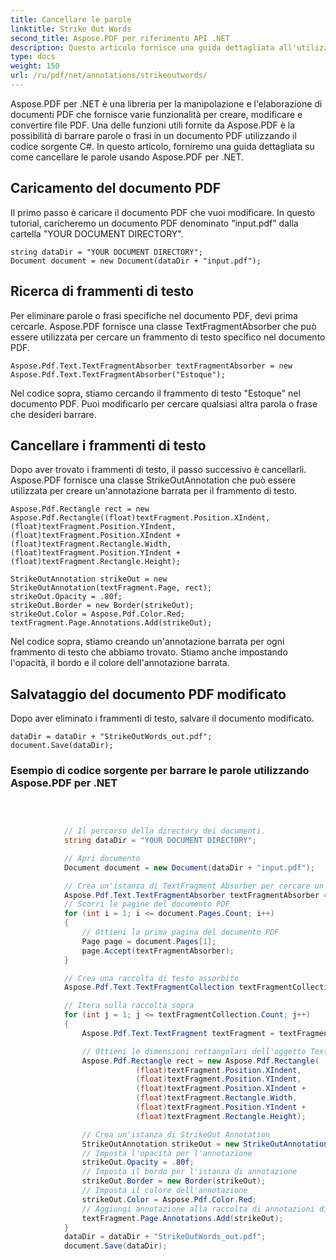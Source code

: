 ```yaml
---
title: Cancellare le parole
linktitle: Strike Out Words
second_title: Aspose.PDF per riferimento API .NET
description: Questo articolo fornisce una guida dettagliata all'utilizzo di Aspose.PDF per la funzione Barra parole di .NET, incluse guide e spiegazioni dettagliate
type: docs
weight: 150
url: /ru/pdf/net/annotations/strikeoutwords/
---
```

Aspose.PDF per .NET è una libreria per la manipolazione e l'elaborazione di documenti PDF che fornisce varie funzionalità per creare, modificare e convertire file PDF. Una delle funzioni utili fornite da Aspose.PDF è la possibilità di barrare parole o frasi in un documento PDF utilizzando il codice sorgente C#. In questo articolo, forniremo una guida dettagliata su come cancellare le parole usando Aspose.PDF per .NET.

## Caricamento del documento PDF
Il primo passo è caricare il documento PDF che vuoi modificare. In questo tutorial, caricheremo un documento PDF denominato "input.pdf" dalla cartella "YOUR DOCUMENT DIRECTORY". 

```
string dataDir = "YOUR DOCUMENT DIRECTORY";
Document document = new Document(dataDir + "input.pdf");
```

## Ricerca di frammenti di testo
Per eliminare parole o frasi specifiche nel documento PDF, devi prima cercarle. Aspose.PDF fornisce una classe TextFragmentAbsorber che può essere utilizzata per cercare un frammento di testo specifico nel documento PDF.

```
Aspose.Pdf.Text.TextFragmentAbsorber textFragmentAbsorber = new Aspose.Pdf.Text.TextFragmentAbsorber("Estoque");
```

Nel codice sopra, stiamo cercando il frammento di testo "Estoque" nel documento PDF. Puoi modificarlo per cercare qualsiasi altra parola o frase che desideri barrare.

## Cancellare i frammenti di testo
Dopo aver trovato i frammenti di testo, il passo successivo è cancellarli. Aspose.PDF fornisce una classe StrikeOutAnnotation che può essere utilizzata per creare un'annotazione barrata per il frammento di testo. 

```
Aspose.Pdf.Rectangle rect = new Aspose.Pdf.Rectangle((float)textFragment.Position.XIndent, (float)textFragment.Position.YIndent, (float)textFragment.Position.XIndent + (float)textFragment.Rectangle.Width, (float)textFragment.Position.YIndent + (float)textFragment.Rectangle.Height);

StrikeOutAnnotation strikeOut = new StrikeOutAnnotation(textFragment.Page, rect);
strikeOut.Opacity = .80f;
strikeOut.Border = new Border(strikeOut);
strikeOut.Color = Aspose.Pdf.Color.Red;
textFragment.Page.Annotations.Add(strikeOut);
```

Nel codice sopra, stiamo creando un'annotazione barrata per ogni frammento di testo che abbiamo trovato. Stiamo anche impostando l'opacità, il bordo e il colore dell'annotazione barrata.

## Salvataggio del documento PDF modificato
Dopo aver eliminato i frammenti di testo, salvare il documento modificato.

```
dataDir = dataDir + "StrikeOutWords_out.pdf";
document.Save(dataDir);
```

### Esempio di codice sorgente per barrare le parole utilizzando Aspose.PDF per .NET


```csharp

            
            
            // Il percorso della directory dei documenti.
            string dataDir = "YOUR DOCUMENT DIRECTORY";

            // Apri documento
            Document document = new Document(dataDir + "input.pdf");

            // Crea un'istanza di TextFragment Absorber per cercare un particolare frammento di testo
            Aspose.Pdf.Text.TextFragmentAbsorber textFragmentAbsorber = new Aspose.Pdf.Text.TextFragmentAbsorber("Estoque");
            // Scorri le pagine del documento PDF
            for (int i = 1; i <= document.Pages.Count; i++)
            {
                // Ottieni la prima pagina del documento PDF
                Page page = document.Pages[1];
                page.Accept(textFragmentAbsorber);
            }

            // Crea una raccolta di testo assorbito
            Aspose.Pdf.Text.TextFragmentCollection textFragmentCollection = textFragmentAbsorber.TextFragments;

            // Itera sulla raccolta sopra
            for (int j = 1; j <= textFragmentCollection.Count; j++)
            {
                Aspose.Pdf.Text.TextFragment textFragment = textFragmentCollection[j];

                // Ottieni le dimensioni rettangolari dell'oggetto TextFragment
                Aspose.Pdf.Rectangle rect = new Aspose.Pdf.Rectangle(
                            (float)textFragment.Position.XIndent,
                            (float)textFragment.Position.YIndent,
                            (float)textFragment.Position.XIndent +
                            (float)textFragment.Rectangle.Width,
                            (float)textFragment.Position.YIndent +
                            (float)textFragment.Rectangle.Height);

                // Crea un'istanza di StrikeOut Annotation
                StrikeOutAnnotation strikeOut = new StrikeOutAnnotation(textFragment.Page, rect);
                // Imposta l'opacità per l'annotazione
                strikeOut.Opacity = .80f;
                // Imposta il bordo per l'istanza di annotazione
                strikeOut.Border = new Border(strikeOut);
                // Imposta il colore dell'annotazione
                strikeOut.Color = Aspose.Pdf.Color.Red;
                // Aggiungi annotazione alla raccolta di annotazioni di TextFragment
                textFragment.Page.Annotations.Add(strikeOut);
            }
            dataDir = dataDir + "StrikeOutWords_out.pdf";
            document.Save(dataDir);


        
```
